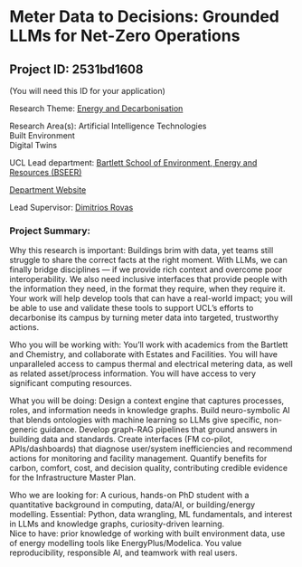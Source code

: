 # Meter Data to Decisions: Grounded LLMs for Net-Zero Operations

## Project ID: **2531bd1608**
(You will need this ID for your application)

Research Theme: [Energy and Decarbonisation](../themes/energy-and-decarbonisation.md)

Research Area(s):
Artificial Intelligence Technologies<br />Built Environment<br />Digital Twins

UCL Lead department: [Bartlett School of Environment, Energy and Resources (BSEER)](../departments/bartlett-school-of-environment-energy-and-resources.md)

[Department Website](https://www.ucl.ac.uk/bartlett/bartlett-school-environment-energy-and-resources)

Lead Supervisor: [Dimitrios Rovas](https://profiles.ucl.ac.uk/56496)

### Project Summary:

Why this research is important:
Buildings brim with data, yet teams still struggle to share the correct facts at the right moment. With LLMs, we can finally bridge disciplines — if we provide rich context and overcome poor interoperability. We also need inclusive interfaces that provide people with the information they need, in the format they require, when they require it. Your work will help develop tools that can have a real-world impact; you will be able to use and validate these tools to support UCL’s efforts to decarbonise its campus by turning meter data into targeted, trustworthy actions.

Who you will be working with:
You’ll work with academics from the Bartlett and Chemistry, and collaborate with Estates and Facilities. You will have unparalleled access to campus thermal and electrical metering data, as well as related asset/process information. You will have access to very significant computing resources. 

What you will be doing:
Design a context engine that captures processes, roles, and information needs in knowledge graphs.
Build neuro-symbolic AI that blends ontologies with machine learning so LLMs give specific, non-generic guidance.
Develop graph-RAG pipelines that ground answers in building data and standards.
Create interfaces (FM co-pilot, APIs/dashboards) that diagnose user/system inefficiencies and recommend actions for monitoring and facility management.
Quantify benefits for carbon, comfort, cost, and decision quality, contributing credible evidence for the Infrastructure Master Plan.

Who we are looking for:
A curious, hands-on PhD student with a quantitative background in computing, data/AI, or building/energy modelling. 
Essential: Python, data wrangling, ML fundamentals, and interest in LLMs and knowledge graphs, curiosity-driven learning.  
Nice to have: prior knowledge of working with built environment data, use of energy modelling tools like EnergyPlus/Modelica. You value reproducibility, responsible AI, and teamwork with real users.
